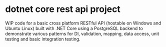# dotnet core rest api project

WIP code for a basic cross platform RESTful API (hostable on Windows and Ubuntu Linux) built with .NET Core using a PostgreSQL backend to demonstrate various patterns for DI, validation, mapping, data access, unit testing and basic integration testing.
